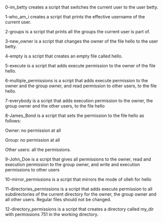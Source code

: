 0-im_betty creates a script that switches the current user to the user betty.

1-who_am_i creates a script that prints the effective username of the current user.

2-groups is a script that prints all the groups the current user is part of.

3-new_owner is a script that changes the owner of the file hello to the user betty.

4-empty is a script that creates an empty file called hello.

5-execute is a script that adds execute permission to the owner of the file hello.

6-multiple_permissions is a script that adds execute permission to the owner and the group owner, and read permission to other users, to the file hello.

7-everybody is a script that adds execution permission to the owner, the group owner and the other users, to the file hello

8-James_Bond is a script that sets the permission to the file hello as follows:

Owner: no permission at all

Group: no permission at all

Other users: all the permissions.

9-John_Doe is a script that gives all permissions to the owner, read and execution permission to the group owner, and write and execution permissions to other users

10-mirror_permissions is a script that mirrors the mode of olleh for hello

11-directories_permissions is a script that adds execute permission to all subdirectories of the current directory for the owner, the group owner and all other users. Regular files should not be changed.

12-directory_permissions is a script that creates a directory called my_dir with permissions 751 in the working directory.



